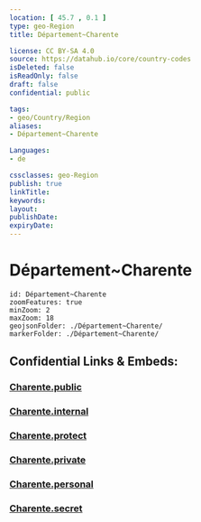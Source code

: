 ```yaml
---
location: [ 45.7 , 0.1 ] 
type: geo-Region
title: Département~Charente

license: CC BY-SA 4.0
source: https://datahub.io/core/country-codes
isDeleted: false
isReadOnly: false
draft: false
confidential: public

tags:
- geo/Country/Region
aliases:
- Département~Charente

Languages:
- de

cssclasses: geo-Region
publish: true
linkTitle: 
keywords: 
layout: 
publishDate: 
expiryDate: 
---
```


# Département~Charente

```leaflet
id: Département~Charente
zoomFeatures: true 
minZoom: 2 
maxZoom: 18
geojsonFolder: ./Département~Charente/
markerFolder: ./Département~Charente/
```


## Confidential Links & Embeds: 

### [Charente.public](/_public/\Earth\Continent\Europe\Europe~West\France\regions~France\Nouvelle-Aquitaine\departments~AquitaineCharente.public.md) 

### [Charente.internal](/_internal/\Earth\Continent\Europe\Europe~West\France\regions~France\Nouvelle-Aquitaine\departments~AquitaineCharente.internal.md) 

### [Charente.protect](/_protect/\Earth\Continent\Europe\Europe~West\France\regions~France\Nouvelle-Aquitaine\departments~AquitaineCharente.protect.md) 

### [Charente.private](/_private/\Earth\Continent\Europe\Europe~West\France\regions~France\Nouvelle-Aquitaine\departments~AquitaineCharente.private.md) 

### [Charente.personal](/_personal/\Earth\Continent\Europe\Europe~West\France\regions~France\Nouvelle-Aquitaine\departments~AquitaineCharente.personal.md) 

### [Charente.secret](/_secret/\Earth\Continent\Europe\Europe~West\France\regions~France\Nouvelle-Aquitaine\departments~AquitaineCharente.secret.md)

